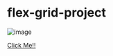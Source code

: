 # flex-grid-project
![image](https://user-images.githubusercontent.com/101858286/169517687-5795efec-26ea-4557-847a-ec7ae3be4544.png)

[Click Me!!](https://mehmettas1.github.io/flex-grid-project/)

